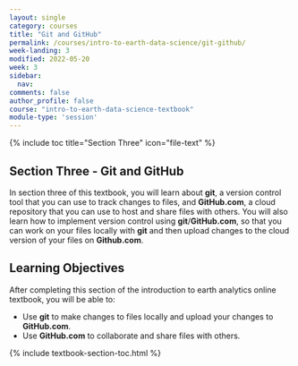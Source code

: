 ```yaml
---
layout: single
category: courses
title: "Git and GitHub"
permalink: /courses/intro-to-earth-data-science/git-github/
week-landing: 3
modified: 2022-05-20
week: 3
sidebar:
  nav:
comments: false
author_profile: false
course: "intro-to-earth-data-science-textbook"
module-type: 'session'
---
```

{% include toc title="Section Three" icon="file-text" %}

<div class="notice--info" markdown="1">

## <i class="fa fa-ship" aria-hidden="true"></i> Section Three - Git and GitHub

In section three of this textbook, you will learn about **git**, a version control tool that you can use to track changes to files, and **GitHub.com**, a cloud repository that you can use to host and share files with others. You will also learn how to implement version control using **git**/**GitHub.com**, so that you can work on your files locally with **git** and then upload changes to the cloud version of your files on **Github.com**. 


## <i class="fa fa-graduation-cap" aria-hidden="true"></i> Learning Objectives

After completing this section of the introduction to earth analytics online textbook, you will be able to:

* Use **git** to make changes to files locally and upload your changes to **GitHub.com**.
* Use **GitHub.com** to collaborate and share files with others. 

</div>

{% include textbook-section-toc.html %}

